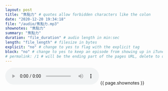 ```yaml
---
layout: post
title: "焦點力" # quotes allow forbidden characters like the colon
date: "2020-12-20 19:34:18"
file: "/audio/焦點力.mp3"
shownotes: "焦點力"
summary: "焦點力"
duration: "file_duration" # audio length in min:sec
length: "file_length" # filesize in bytes
explicit: "no" # change to yes to flag with the explicit tag
block: "no" # change to yes to keep an episode from showing up in iTunes
# permalink: /1 # will be the ending part of the pages URL, delete to default to the title
---
```


<audio controls>
<source src="{{site.url}}{{site.baseurl}}{{ page.file }}" type="audio/x-mp3">
Your browser does not support the audio element.
</audio>
{{ page.shownotes }}
